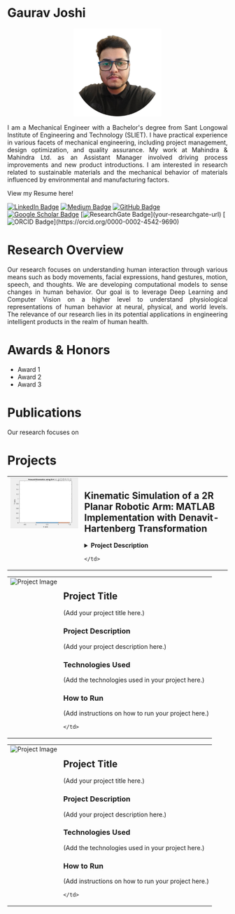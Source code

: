 # Gaurav Joshi

<p align="center">
  <img src="./profilepic.png" alt="Profile Picture" width="200"/>
  <br>
  <samp>
    <p align="justify"> 
     I am a Mechanical Engineer with a Bachelor's degree from Sant Longowal Institute of Engineering and Technology (SLIET). I have practical experience in various facets of mechanical engineering, including project management, design optimization, and quality assurance. My work at Mahindra & Mahindra Ltd. as an Assistant Manager involved driving process improvements and new product introductions. I am interested in research related to sustainable materials and the mechanical behavior of materials influenced by environmental and manufacturing factors. 
      </p>
  </samp>
</p>




View my Resume here!

[![LinkedIn Badge](https://img.shields.io/badge/-LinkedIn-blue?style=flat-square&logo=linkedin&logoColor=white&link=your-linkedin-url%29)](https://www.linkedin.com/in/mastersinusoidal/)
[![Medium Badge](https://img.shields.io/badge/-Medium-black?style=flat-square&logo=medium&logoColor=white&link=your-medium-url%29)](https://medium.com/@mastersinusoidal)
[![GitHub Badge](https://img.shields.io/badge/-GitHub-181717?style=flat-square&logo=github&logoColor=white&link=your-github-url%29)](https://github.com/mastersinusoidal)
[![Google Scholar Badge](https://img.shields.io/badge/-Google_Scholar-blue?style=flat-square&logo=google-scholar&logoColor=white&link=your-google-scholar-url%29)](your-google-scholar-url)
[![ResearchGate Badge](https://img.shields.io/badge/-ResearchGate-green?)](your-researchgate-url)
[![ORCID Badge](https://img.shields.io/badge/-ORCID-green?)](https://orcid.org/0000-0002-4542-9690)

# Research Overview
<p align="justify"> 
Our research focuses on understanding human interaction through various means such as body movements, facial expressions, hand gestures, motion, speech, and thoughts. We are developing computational models to sense changes in human behavior. Our goal is to leverage Deep Learning and Computer Vision on a higher level to understand physiological representations of human behavior at neural, physical, and world levels. The relevance of our research lies in its potential applications in engineering intelligent products in the realm of human health.
  </p>

# Awards & Honors
* Award 1
* Award 2
* Award 3

# Publications
<p align="justify"> 
Our research focuses on 
  </p>

  
# Projects
  <table border="0">
  <tr>
    <td valign="top"><img src="./dhm.gif" alt="Project Image" width="1000"/></td>
    <td valign="top">

## Kinematic Simulation of a 2R Planar Robotic Arm: MATLAB Implementation with Denavit-Hartenberg Transformation

<details>
  <summary><b>Project Description</b></summary>

This project explores the simulation of forward kinematics for a 2R planar robotic arm using MATLAB, integrating the Denavit-Hartenberg (D-H) Transformation method. The D-H method employs a recursive approach to calculate the rotation matrix and displacement vector of the end-effector relative to the base frame. Key steps involve assigning frames according to D-H rules, filling out the D-H parameter table, and incorporating parameters into the homogeneous transformation matrix. Adhering to D-H frame assignment rules ensures accurate representation of the manipulator's kinematic diagram. By modifying the D-H parameter table for 2D planar manipulation, the project emphasizes the practical application of the D-H method. Through MATLAB implementation, including loop-based variable analysis and plot generation, the project showcases the efficacy of the D-H method in accurately determining end effector positions. Additionally, the study highlights the importance of understanding manipulator kinematics in advancing automation across industries.

</details>


    </td>
  </tr>
</table>

 <table border="0">
  <tr>
    <td valign="top"><img src="IMAGE_URL" alt="Project Image" width="500"/></td>
    <td valign="top">

## Project Title
(Add your project title here.)

### Project Description
(Add your project description here.)

### Technologies Used
(Add the technologies used in your project here.)

### How to Run
(Add instructions on how to run your project here.)

    </td>
  </tr>
</table>

 <table border="0">
  <tr>
    <td valign="top"><img src="IMAGE_URL" alt="Project Image" width="500"/></td>
    <td valign="top">

## Project Title
(Add your project title here.)

### Project Description
(Add your project description here.)

### Technologies Used
(Add the technologies used in your project here.)

### How to Run
(Add instructions on how to run your project here.)

    </td>
  </tr>
</table>




